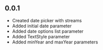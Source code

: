 ## 0.0.1
* Created date picker with streams
* Added initial date parameter
* Added date options list parameter
* Added TextStyle parameter
* Added minYear and maxYear parameters
